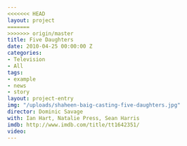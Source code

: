 ```yaml
---
<<<<<<< HEAD
layout: project
=======
>>>>>>> origin/master
title: Five Daughters
date: 2010-04-25 00:00:00 Z
categories:
- Television
- All
tags:
- example
- news
- story
layout: project-entry
img: "/uploads/shaheen-baig-casting-five-daughters.jpg"
director: Dominic Savage
with: Ian Hart, Natalie Press, Sean Harris
imdb: http://www.imdb.com/title/tt1642351/
video: 
---
```


